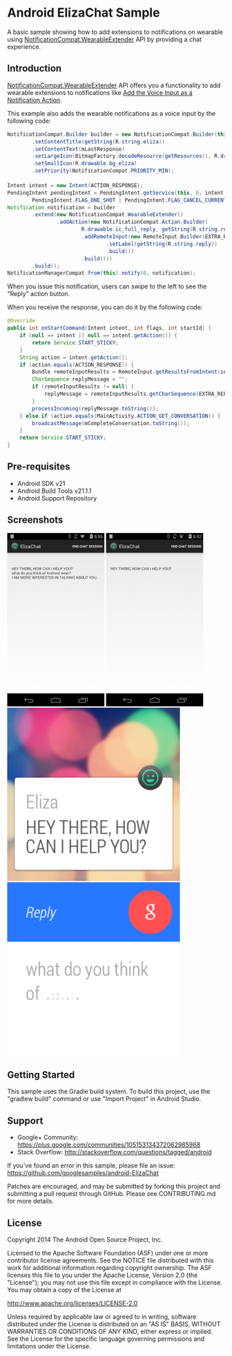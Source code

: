 Android ElizaChat Sample
===================================

A basic sample showing how to add extensions to notifications on wearable using
[NotificationCompat.WearableExtender][1] API by providing a chat experience.

Introduction
------------

[NotificationCompat.WearableExtender][1] API offers you a functionality to
 add wearable extensions to notifications like [Add the Voice Input as a Notification Action][2].

This example also adds the wearable notifications as a voice input by the following code:

```java
NotificationCompat.Builder builder = new NotificationCompat.Builder(this)
        .setContentTitle(getString(R.string.eliza))
        .setContentText(mLastResponse)
        .setLargeIcon(BitmapFactory.decodeResource(getResources(), R.drawable.bg_eliza))
        .setSmallIcon(R.drawable.bg_eliza)
        .setPriority(NotificationCompat.PRIORITY_MIN);

Intent intent = new Intent(ACTION_RESPONSE);
PendingIntent pendingIntent = PendingIntent.getService(this, 0, intent,
        PendingIntent.FLAG_ONE_SHOT | PendingIntent.FLAG_CANCEL_CURRENT);
Notification notification = builder
        .extend(new NotificationCompat.WearableExtender()
                .addAction(new NotificationCompat.Action.Builder(
                        R.drawable.ic_full_reply, getString(R.string.reply), pendingIntent)
                        .addRemoteInput(new RemoteInput.Builder(EXTRA_REPLY)
                                .setLabel(getString(R.string.reply))
                                .build())
                        .build()))
        .build();
NotificationManagerCompat.from(this).notify(0, notification);
```

When you issue this notification, users can swipe to the left to see the "Reply" action button.

When you receive the response, you can do it by the following code:

```java
@Override
public int onStartCommand(Intent intent, int flags, int startId) {
    if (null == intent || null == intent.getAction()) {
        return Service.START_STICKY;
    }
    String action = intent.getAction();
    if (action.equals(ACTION_RESPONSE)) {
        Bundle remoteInputResults = RemoteInput.getResultsFromIntent(intent);
        CharSequence replyMessage = "";
        if (remoteInputResults != null) {
            replyMessage = remoteInputResults.getCharSequence(EXTRA_REPLY);
        }
        processIncoming(replyMessage.toString());
    } else if (action.equals(MainActivity.ACTION_GET_CONVERSATION)) {
        broadcastMessage(mCompleteConversation.toString());
    }
    return Service.START_STICKY;
}
```

[1]: https://developer.android.com/reference/android/support/v4/app/NotificationCompat.WearableExtender.html
[2]: https://developer.android.com/training/wearables/notifications/voice-input.html#AddAction

Pre-requisites
--------------

- Android SDK v21
- Android Build Tools v21.1.1
- Android Support Repository

Screenshots
-------------

<img src="screenshots/companion_eliza_chat_response.png" height="400" alt="Screenshot"/> <img src="screenshots/companion_eliza_chat.png" height="400" alt="Screenshot"/> <img src="screenshots/wearable_eliza_notification.png" height="400" alt="Screenshot"/> <img src="screenshots/wearable_voice_reply.png" height="400" alt="Screenshot"/> 

Getting Started
---------------

This sample uses the Gradle build system. To build this project, use the
"gradlew build" command or use "Import Project" in Android Studio.

Support
-------

- Google+ Community: https://plus.google.com/communities/105153134372062985968
- Stack Overflow: http://stackoverflow.com/questions/tagged/android

If you've found an error in this sample, please file an issue:
https://github.com/googlesamples/android-ElizaChat

Patches are encouraged, and may be submitted by forking this project and
submitting a pull request through GitHub. Please see CONTRIBUTING.md for more details.

License
-------

Copyright 2014 The Android Open Source Project, Inc.

Licensed to the Apache Software Foundation (ASF) under one or more contributor
license agreements.  See the NOTICE file distributed with this work for
additional information regarding copyright ownership.  The ASF licenses this
file to you under the Apache License, Version 2.0 (the "License"); you may not
use this file except in compliance with the License.  You may obtain a copy of
the License at

http://www.apache.org/licenses/LICENSE-2.0

Unless required by applicable law or agreed to in writing, software
distributed under the License is distributed on an "AS IS" BASIS, WITHOUT
WARRANTIES OR CONDITIONS OF ANY KIND, either express or implied.  See the
License for the specific language governing permissions and limitations under
the License.
